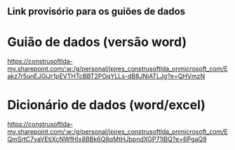 ## Link provisório para os guiões de dados

# Guião de dados (versão word)

https://construsoftlda-my.sharepoint.com/:w:/g/personal/jpires_construsoftlda_onmicrosoft_com/Eakz7r5unEJGiJr1pEVTHTcBBT2POqYLLs-dB8JNiATLJg?e=QHVmzN

# Dicionário de dados (word/excel)

https://construsoftlda-my.sharepoint.com/:w:/g/personal/jpires_construsoftlda_onmicrosoft_com/EQmSrtC7vaVEtiXcNWfHIx8BBk6Q8qMtHJbpndXGP71IBQ?e=6PgaQ9
